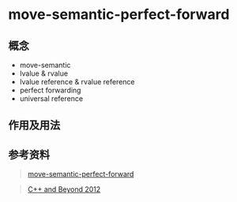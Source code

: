 move-semantic-perfect-forward
====================

概念
--------------------

* move-semantic
* lvalue & rvalue
* lvalue reference & rvalue reference 
* perfect forwarding
* universal reference

作用及用法
--------------------



参考资料
--------------------

> [move-semantic-perfect-forward](https://codinfox.github.io/dev/2014/06/03/move-semantic-perfect-forward/)

> [C++ and Beyond 2012](https://channel9.msdn.com/Tags/cppbeyond+2012)
